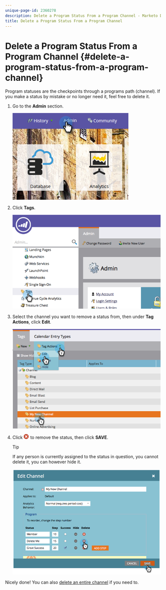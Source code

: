 ```yaml
---
unique-page-id: 2360278
description: Delete a Program Status From a Program Channel - Marketo Docs - Product Documentation
title: Delete a Program Status From a Program Channel
---
```


# Delete a Program Status From a Program Channel {#delete-a-program-status-from-a-program-channel}

Program statuses are the checkpoints through a programs path (channel). If you make a status by mistake or no longer need it, feel free to delete it.

1. Go to the **Admin** section.

   ![](assets/admin.png)

1. Click **Tags**.

   ![](assets/image2014-9-24-15-3a51-3a24.png)

1. Select the channel you want to remove a status from, then under **Tag Actions**, click **Edit**.

   ![](assets/image2014-9-24-15-3a51-3a45.png)

1. Click ![--](assets/image2014-9-24-15-3a52-3a39.png) to remove the status, then click **SAVE**.

   >[!TIP]
   >
   >If any person is currently assigned to the status in question, you cannot delete it, you can however hide it.

   ![](assets/image2014-9-24-15-3a57-3a53.png)

Nicely done! You can also [delete an entire channel](delete-a-program-channel.md) if you need to.
